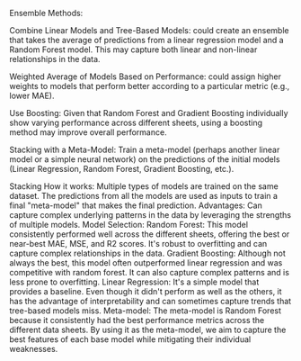 
Ensemble Methods:

Combine Linear Models and Tree-Based Models: could create an ensemble that takes the average of predictions from a linear regression model and a Random Forest model. This may capture both linear and non-linear relationships in the data.

Weighted Average of Models Based on Performance: could assign higher weights to models that perform better according to a particular metric (e.g., lower MAE).

Use Boosting: Given that Random Forest and Gradient Boosting individually show varying performance across different sheets, using a boosting method may improve overall performance.

Stacking with a Meta-Model: Train a meta-model (perhaps another linear model or a simple neural network) on the predictions of the initial models (Linear Regression, Random Forest, Gradient Boosting, etc.).

  Stacking
	How it works: Multiple types of models are trained on the same dataset. The predictions from all the models are used as inputs to train a final "meta-model" that makes the final   prediction.
 	 Advantages: Can capture complex underlying patterns in the data by leveraging the strengths of multiple models.
  	Model Selection:
  	Random Forest: This model consistently performed well across the different sheets, offering the best or near-best MAE, MSE, and R2 scores. It's robust to overfitting and can capture complex relationships in the data.
	Gradient Boosting: Although not always the best, this model often outperformed linear regression and was competitive with random forest. It can also capture complex patterns and is less prone to overfitting.
	Linear Regression: It's a simple model that provides a baseline. Even though it didn't perform as well as the others, it has the advantage of interpretability and can sometimes capture trends that tree-based models miss.
	Meta-model:
		The meta-model is Random Forest because it consistently had the best performance metrics across the different data sheets. By using it as the meta-model, we aim to capture the best features of each base model while mitigating their individual weaknesses.

